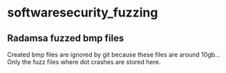# softwaresecurity_fuzzing

## Radamsa fuzzed bmp files
Created bmp files are ignored by git because these files are around 10gb... Only the fuzz files where dot crashes are stored here.
